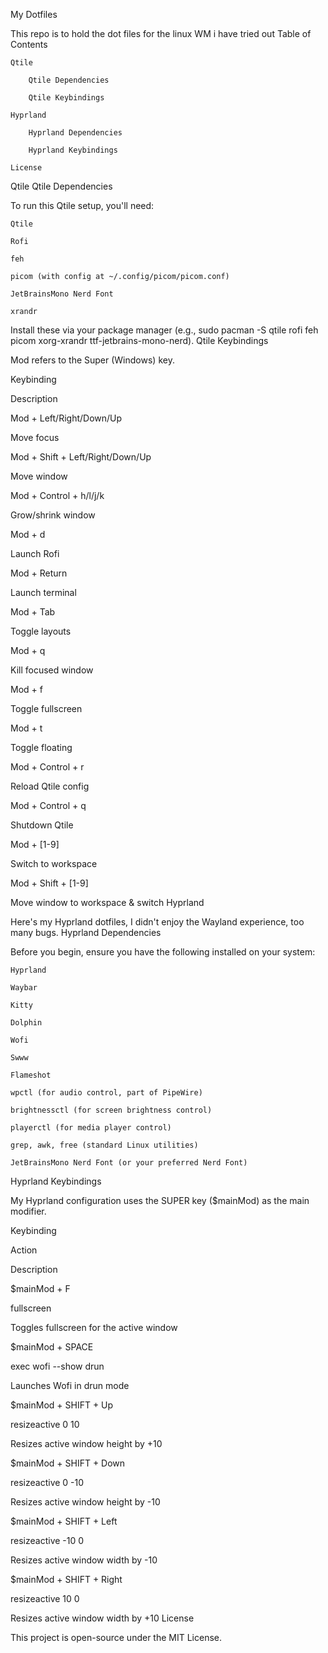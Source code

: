 My Dotfiles

This repo is to hold the dot files for the linux WM i have tried out
Table of Contents

    Qtile

        Qtile Dependencies

        Qtile Keybindings

    Hyprland

        Hyprland Dependencies

        Hyprland Keybindings

    License

Qtile
Qtile Dependencies

To run this Qtile setup, you'll need:

    Qtile

    Rofi

    feh

    picom (with config at ~/.config/picom/picom.conf)

    JetBrainsMono Nerd Font

    xrandr

Install these via your package manager (e.g., sudo pacman -S qtile rofi feh picom xorg-xrandr ttf-jetbrains-mono-nerd).
Qtile Keybindings

Mod refers to the Super (Windows) key.

Keybinding
	

Description

Mod + Left/Right/Down/Up
	

Move focus

Mod + Shift + Left/Right/Down/Up
	

Move window

Mod + Control + h/l/j/k
	

Grow/shrink window

Mod + d
	

Launch Rofi

Mod + Return
	

Launch terminal

Mod + Tab
	

Toggle layouts

Mod + q
	

Kill focused window

Mod + f
	

Toggle fullscreen

Mod + t
	

Toggle floating

Mod + Control + r
	

Reload Qtile config

Mod + Control + q
	

Shutdown Qtile

Mod + [1-9]
	

Switch to workspace

Mod + Shift + [1-9]
	

Move window to workspace & switch
Hyprland

Here's my Hyprland dotfiles, I didn't enjoy the Wayland experience, too many bugs.
Hyprland Dependencies

Before you begin, ensure you have the following installed on your system:

    Hyprland

    Waybar

    Kitty

    Dolphin

    Wofi

    Swww

    Flameshot

    wpctl (for audio control, part of PipeWire)

    brightnessctl (for screen brightness control)

    playerctl (for media player control)

    grep, awk, free (standard Linux utilities)

    JetBrainsMono Nerd Font (or your preferred Nerd Font)

Hyprland Keybindings

My Hyprland configuration uses the SUPER key ($mainMod) as the main modifier.

Keybinding
	

Action
	

Description

$mainMod + F
	

fullscreen
	

Toggles fullscreen for the active window

$mainMod + SPACE
	

exec wofi --show drun
	

Launches Wofi in drun mode

$mainMod + SHIFT + Up
	

resizeactive 0 10
	

Resizes active window height by +10

$mainMod + SHIFT + Down
	

resizeactive 0 -10
	

Resizes active window height by -10

$mainMod + SHIFT + Left
	

resizeactive -10 0
	

Resizes active window width by -10

$mainMod + SHIFT + Right
	

resizeactive 10 0
	

Resizes active window width by +10
License

This project is open-source under the MIT License.
